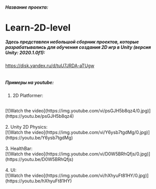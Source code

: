 ##### Название проекта: 
# Learn-2D-level
##### Здесь представлен небольшой сборник проектов, которые разрабатывались для обучения создания 2D игр в Unity (версия Unity: 2020.1.0f1):
<https://disk.yandex.ru/d/tuU7JRDA-aTUgw>
<br/>
<br/>
##### Примеры на youtube:
1. 2D Platformer:
<br/>
[![Watch the video](https://img.youtube.com/vi/psGJH5b8qz4/0.jpg)](https://youtu.be/psGJH5b8qz4)
<br/>
<br/>
2. Unity 2D Physics:
<br/>
[![Watch the video](https://img.youtube.com/vi/Y6ysb7tgdMg/0.jpg)](https://youtu.be/Y6ysb7tgdMg)
<br/>
<br/>
3. HealthBar:
<br/>
[![Watch the video](https://img.youtube.com/vi/D0W5BRhQfjs/0.jpg)](https://youtu.be/D0W5BRhQfjs)
<br/>
<br/>
4. UI:
<br/>
[![Watch the video](https://img.youtube.com/vi/hXhyuFt81HY/0.jpg)](https://youtu.be/hXhyuFt81HY)
<br/>
<br/>